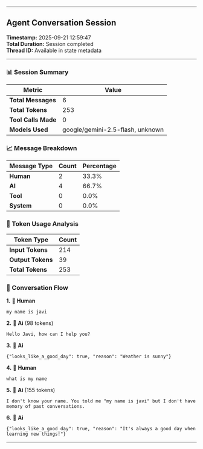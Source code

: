 
---

## Agent Conversation Session
**Timestamp:** 2025-09-21 12:59:47  
**Total Duration:** Session completed  
**Thread ID:** Available in state metadata  

---

### 📊 Session Summary

| Metric | Value |
|--------|-------|
| **Total Messages** | 6 |
| **Total Tokens** | 253 |
| **Tool Calls Made** | 0 |
| **Models Used** | google/gemini-2.5-flash, unknown |

### 📈 Message Breakdown

| Message Type | Count | Percentage |
|-------------|-------|------------|
| **Human** | 2 | 33.3% |
| **AI** | 4 | 66.7% |
| **Tool** | 0 | 0.0% |
| **System** | 0 | 0.0% |

### 🔄 Token Usage Analysis

| Token Type | Count |
|------------|-------|
| **Input Tokens** | 214 |
| **Output Tokens** | 39 |
| **Total Tokens** | 253 |

### 💬 Conversation Flow

**1.** 👤 **Human**
   ```
   my name is javi
   ```

**2.** 🤖 **Ai** (98 tokens)
   ```
   Hello Javi, how can I help you?

   ```

**3.** 🤖 **Ai**
   ```
   {"looks_like_a_good_day": true, "reason": "Weather is sunny"}
   ```

**4.** 👤 **Human**
   ```
   what is my name 
   ```

**5.** 🤖 **Ai** (155 tokens)
   ```
   I don't know your name. You told me "my name is javi" but I don't have memory of past conversations.
   ```

**6.** 🤖 **Ai**
   ```
   {"looks_like_a_good_day": true, "reason": "It's always a good day when learning new things!"}
   ```

---

